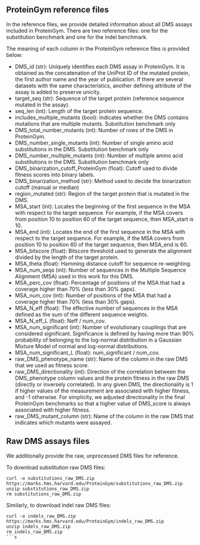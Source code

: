 ## ProteinGym reference files

In the reference files, we provide detailed information about all DMS assays included in ProteinGym. There are two reference files: one for the substitution benchmark and one for the indel benchmark.

The meaning of each column in the ProteinGym reference files is provided below:
- DMS_id (str): Uniquely identifies each DMS assay in ProteinGym. It is obtained as the concatenation of the UniProt ID of the mutated protein, the first author name and the year of publication. If there are several datasets with the same characteristics, another defining attribute of the assay is added to preserve unicity.
- target_seq (str): Sequence of the target protein (reference sequence mutated in the assay).
- seq_len (int): Length of the target protein sequence.
- includes_multiple_mutants (bool): Indicates whether the DMS contains mutations that are multiple mutants. Substitution benchmark only
- DMS_total_number_mutants (int): Number of rows of the DMS in ProteinGym.
- DMS_number_single_mutants (int): Number of single amino acid substitutions in the DMS. Substitution benchmark only
- DMS_number_multiple_mutants (int): Number of multiple amino acid substitutions in the DMS. Substitution benchmark only
- DMS_binarization_cutoff_ProteinGym (float): Cutoff used to divide fitness scores into binary labels.
- DMS_binarization_method (str): Method used to decide the binarization cutoff (manual or median)
- region_mutated (str): Region of the target protein that is mutated in the DMS.
- MSA_start (int): Locates the beginning of the first sequence in the MSA with respect to the target sequence. For example, if the MSA covers from position 10 to position 60 of the target sequence, then MSA_start is 10.
- MSA_end (int): Locates the end of the first sequence in the MSA with respect to the target sequence. For example, if the MSA covers from position 10 to position 60 of the target sequence, then MSA_end is 60.
- MSA_bitscore (float): Bitscore threshold used to generate the alignment divided by the length of the target protein.
- MSA_theta (float): Hamming distance cutoff for sequence re-weighting.
- MSA_num_seqs (int): Number of sequences in the Multiple Sequence Alignment (MSA) used in this work for this DMS.
- MSA_perc_cov (float): Percentage of positions of the MSA that had a coverage higher than 70% (less than 30% gaps).
- MSA_num_cov (int): Number of positions of the MSA that had a coverage higher than 70% (less than 30% gaps).
- MSA_N_eff (float): The effective number of sequences in the MSA defined as the sum of the different sequence weights.
- MSA_N_eff_L (float): Neff / num_cov.
- MSA_num_significant (int): Number of evolutionary couplings that are considered significant. Significance is defined by having more than 90% probability of belonging to the log-normal distribution in a Gaussian Mixture Model of normal and log-normal distributions.
- MSA_num_significant_L (float): num_significant / num_cov.
- raw_DMS_phenotype_name (str): Name of the column in the raw DMS that we used as fitness score.
- raw_DMS_directionality (int): Direction of the correlation between the DMS_phenotype column values and the protein fitness in the raw DMS (directly or inversely correlated). In any given DMS, the directionality is 1 if higher values of the measurement are associated with higher fitness, and -1 otherwise. For simplicity, we adjusted directionality in the final ProteinGym benchmarks so that a higher value of DMS_score is always associated with higher fitness.
- raw_DMS_mutant_column (str): Name of the column in the raw DMS that indicates which mutants were assayed.

## Raw DMS assays files

We additionally provide the raw, unprocessed DMS files for reference.

To download substitution raw DMS files:

```
curl -o substitutions_raw_DMS.zip https://marks.hms.harvard.edu/ProteinGym/substitutions_raw_DMS.zip
unzip substitutions_raw_DMS.zip
rm substitutions_raw_DMS.zip
```

Similarly, to download indel raw DMS files:

```
curl -o indels_raw_DMS.zip https://marks.hms.harvard.edu/ProteinGym/indels_raw_DMS.zip
unzip indels_raw_DMS.zip
rm indels_raw_DMS.zip
```s